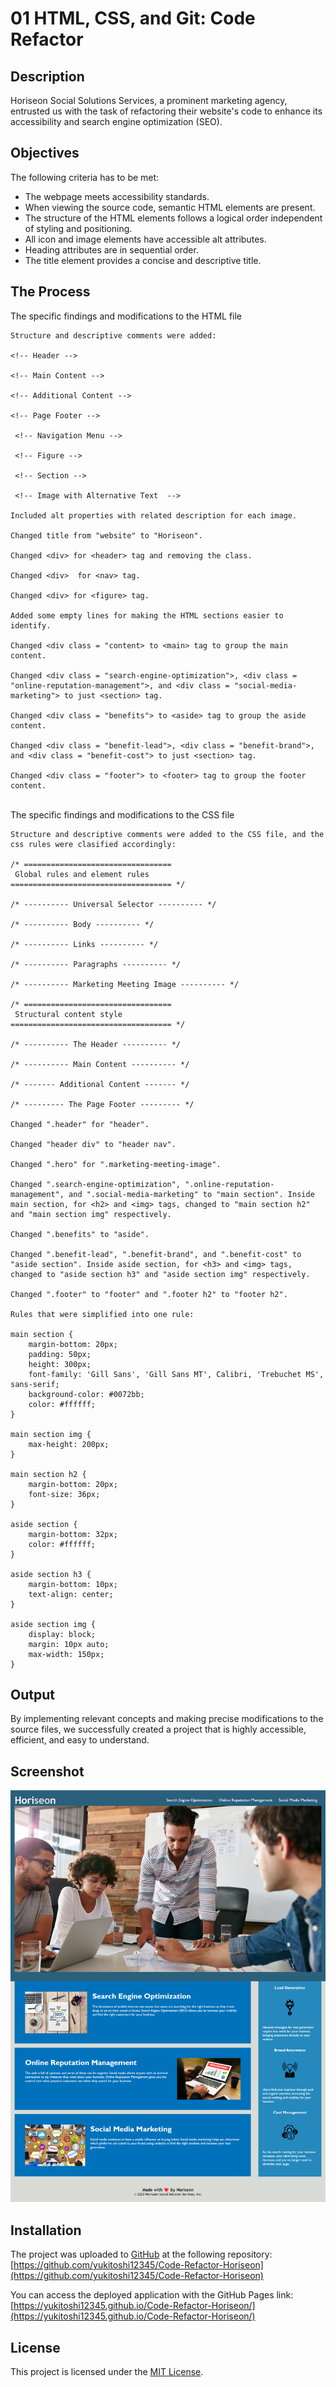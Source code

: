 # 01 HTML, CSS, and Git: Code Refactor

## Description

Horiseon Social Solutions Services, a prominent marketing agency, entrusted us with the task of refactoring their website's code to enhance its accessibility and search engine optimization (SEO).

## Objectives

The following criteria has to be met:

- The webpage meets accessibility standards.
- When viewing the source code, semantic HTML elements are present.
- The structure of the HTML elements follows a logical order independent of styling and positioning.
- All icon and image elements have accessible alt attributes.
- Heading attributes are in sequential order.
- The title element provides a concise and descriptive title.


## The Process

The specific findings and modifications to the HTML file
```
Structure and descriptive comments were added:

<!-- Header -->

<!-- Main Content -->

<!-- Additional Content -->

<!-- Page Footer -->

 <!-- Navigation Menu -->

 <!-- Figure -->

 <!-- Section -->

 <!-- Image with Alternative Text  -->

Included alt properties with related description for each image.

Changed title from "website" to "Horiseon".

Changed <div> for <header> tag and removing the class.

Changed <div>  for <nav> tag.

Changed <div> for <figure> tag.

Added some empty lines for making the HTML sections easier to identify.

Changed <div class = "content> to <main> tag to group the main content.

Changed <div class = "search-engine-optimization">, <div class = "online-reputation-management">, and <div class = "social-media-marketing"> to just <section> tag.

Changed <div class = "benefits"> to <aside> tag to group the aside content.

Changed <div class = "benefit-lead">, <div class = "benefit-brand">, and <div class = "benefit-cost"> to just <section> tag.

Changed <div class = "footer"> to <footer> tag to group the footer content.
```
\
The specific findings and modifications to the CSS file
```
Structure and descriptive comments were added to the CSS file, and the css rules were clasified accordingly:

/* ================================= 
 Global rules and element rules
==================================== */

/* ---------- Universal Selector ---------- */

/* ---------- Body ---------- */

/* ---------- Links ---------- */

/* ---------- Paragraphs ---------- */

/* ---------- Marketing Meeting Image ---------- */

/* ================================= 
 Structural content style
==================================== */

/* ---------- The Header ---------- */

/* ---------- Main Content ---------- */

/* ------- Additional Content ------- */

/* --------- The Page Footer --------- */

Changed ".header" for "header".

Changed "header div" to "header nav".

Changed ".hero" for ".marketing-meeting-image".

Changed ".search-engine-optimization", ".online-reputation-management", and ".social-media-marketing" to "main section". Inside main section, for <h2> and <img> tags, changed to "main section h2" and "main section img" respectively.

Changed ".benefits" to "aside".

Changed ".benefit-lead", ".benefit-brand", and ".benefit-cost" to "aside section". Inside aside section, for <h3> and <img> tags, changed to "aside section h3" and "aside section img" respectively.

Changed ".footer" to "footer" and ".footer h2" to "footer h2".

Rules that were simplified into one rule:

main section {
    margin-bottom: 20px;
    padding: 50px;
    height: 300px;
    font-family: 'Gill Sans', 'Gill Sans MT', Calibri, 'Trebuchet MS', sans-serif;
    background-color: #0072bb;
    color: #ffffff;
}

main section img {
    max-height: 200px;
}

main section h2 {
    margin-bottom: 20px;
    font-size: 36px;
}

aside section {
    margin-bottom: 32px;
    color: #ffffff;
}

aside section h3 {
    margin-bottom: 10px;
    text-align: center;
}

aside section img {
    display: block;
    margin: 10px auto;
    max-width: 150px;
}
```

## Output
By implementing relevant concepts and making precise modifications to the source files, we successfully created a project that is highly accessible, efficient, and easy to understand.

## Screenshot

![](./assets/images/webpage.png)

## Installation
The project was uploaded to [GitHub](https://github.com/) at the following repository:
[https://github.com/yukitoshi12345/Code-Refactor-Horiseon](https://github.com/yukitoshi12345/Code-Refactor-Horiseon)

You can access the deployed application with the GitHub Pages link:
[https://yukitoshi12345.github.io/Code-Refactor-Horiseon/](https://yukitoshi12345.github.io/Code-Refactor-Horiseon/)

## License
This project is licensed under the [MIT License](https://github.com/Yukitoshi12345/Code-Refactor-Horiseon/blob/main/LICENSE).